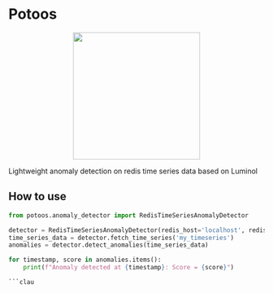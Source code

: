 # Potoos

<div style="text-align: center;">
  <img src="https://github.com/user-attachments/assets/00a1640c-5f44-4098-8aad-ff89a1b4455f" width="250" height="250">
</div>

Lightweight anomaly detection on redis time series data based on Luminol

## How to use
```python
from potoos.anomaly_detector import RedisTimeSeriesAnomalyDetector

detector = RedisTimeSeriesAnomalyDetector(redis_host='localhost', redis_port=6379)
time_series_data = detector.fetch_time_series('my_timeseries')
anomalies = detector.detect_anomalies(time_series_data)

for timestamp, score in anomalies.items():
    print(f"Anomaly detected at {timestamp}: Score = {score}")

```clau
